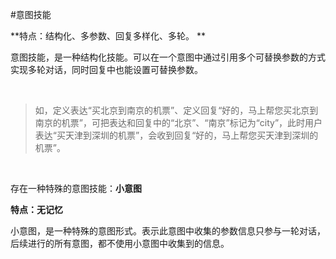#意图技能



**特点：结构化、多参数、回复多样化、多轮。 **



意图技能，是一种结构化技能。可以在一个意图中通过引用多个可替换参数的方式实现多轮对话，同时回复中也能设置可替换参数。

​	



> <font color=#696969>如，定义表达“买北京到南京的机票”、定义回复“好的，马上帮您买北京到南京的机票”，可把表达和回复中的“北京”、“南京”标记为“city”，此时用户表达“买天津到深圳的机票”，会收到回复“好的，马上帮您买天津到深圳的机票”。</font>



​	





存在一种特殊的意图技能：**小意图**

**特点：无记忆**



小意图，是一种特殊的意图形式。表示此意图中收集的参数信息只参与一轮对话，后续进行的所有意图，都不使用小意图中收集到的信息。

